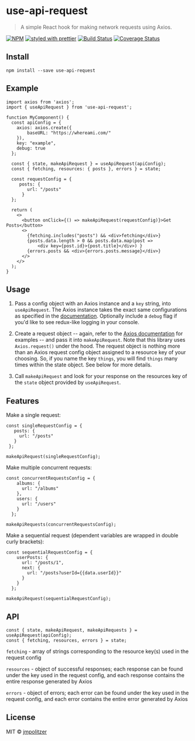 # use-api-request

> A simple React hook for making network requests using Axios.

[![NPM](https://img.shields.io/npm/v/use-api-request.svg)](https://www.npmjs.com/package/use-api-request)
[![styled with prettier](https://img.shields.io/badge/styled_with-prettier-ff69b4.svg)](https://github.com/prettier/prettier)
[![Build Status](https://travis-ci.com/jmpolitzer/use-api-request.svg?branch=master)](https://travis-ci.com/jmpolitzer/use-api-request)
[![Coverage Status](https://coveralls.io/repos/github/jmpolitzer/use-api-request/badge.svg?branch=master)](https://coveralls.io/github/jmpolitzer/use-api-request?branch=master)

## Install 

```
npm install --save use-api-request
```

## Example

```
import axios from 'axios';
import { useApiRequest } from 'use-api-request';

function MyComponent() {
  const apiConfig = {
    axios: axios.create({
        baseURL: "https://whereami.com/"
    }),
    key: "example",
    debug: true
  };

  const { state, makeApiRequest } = useApiRequest(apiConfig);
  const { fetching, resources: { posts }, errors } = state;

  const requestConfig = {
     posts: {
        url: "/posts"
      }
  };

  return (
    <>
      <button onClick={() => makeApiRequest(requestConfig)}>Get Posts</button>
      <>
        {fetching.includes("posts") && <div>fetching</div>}
        {posts.data.length > 0 && posts.data.map(post =>
            <div key={post.id}>{post.title}</div>) }
        {errors.posts && <div>{errors.posts.message}</div>}
      </>
    </>
  );
}
```

## Usage

1. Pass a config object with an Axios instance and a `key` string, into `useApiRequest`. The Axios instance takes the exact same configurations as specified in the [documentation](https://www.npmjs.com/package/axios). Optionally include a `debug` flag if you'd like to see redux-like logging in your console.

2. Create a request object -- again, refer to the [Axios documentation](https://www.npmjs.com/package/axios) for examples -- and pass it into `makeApiRequest`. Note that this library uses `Axios.request()` under the hood. The request object is nothing more than an Axios request config object assigned to a resource key of your choosing. So, if you name the key `things`, you will find `things` many times within the state object. See below for more details.

3. Call `makeApiRequest` and look for your response on the resources key of the `state` object provided by `useApiRequest`.

## Features

Make a single request:
    
 ```
 const singleRequestConfig = {
    posts: {
      url: "/posts"
    }
  };

 makeApiRequest(singleRequestConfig);
 ```
   
Make multiple concurrent requests:
  
  ```
  const concurrentRequestsConfig = {
      albums: {
        url: "/albums"
      },
      users: {
        url: "/users"
      }
    };

  makeApiRequests(concurrentRequestsConfig);
  ```

Make a sequential request (dependent variables are wrapped in double curly brackets): 

  ```
  const sequentialRequestConfig = {
      userPosts: {
        url: "/posts/1",
        next: {
          url: "/posts?userId={{data.userId}}"
        }
      }
    };

  makeApiRequest(sequentialRequestConfig);
  ```
  
## API

```
const { state, makeApiRequest, makeApiRequests } = useApiRequest(apiConfig);
const { fetching, resources, errors } = state;
```

`fetching` - array of strings corresponding to the resource key(s) used in the request config

`resources` - object of successful responses; each response can be found under the key used in the request config, and each response contains the entire response generated by Axios

`errors` - object of errors; each error can be found under the key used in the request config, and each error contains the entire error generated by Axios
 
## License

MIT © [jmpolitzer](https://github.com/jmpolitzer)
